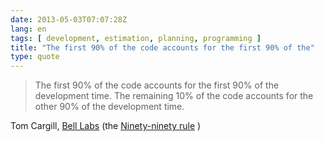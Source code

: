 ```yaml
---
date: 2013-05-03T07:07:28Z
lang: en
tags: [ development, estimation, planning, programming ]
title: "The first 90% of the code accounts for the first 90% of the"
type: quote
---
```


> The first 90% of the code accounts for the first 90% of the
> development time. The remaining 10% of the code accounts for the other
> 90% of the development time.

Tom Cargill, [Bell Labs](http://en.wikipedia.org/wiki/Bell_Labs) (the
[Ninety-ninety rule](http://en.wikipedia.org/wiki/Ninety-ninety_rule) )

